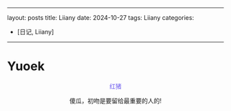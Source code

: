 
---
layout: posts
title: Liiany
date: 2024-10-27 
tags: Liiany
categories: 
- [日记, Liiany]
---

# Yuoek



<center><font color=#6f5dee>红猪 </font>



<!--more-->


傻瓜，初吻是要留给最重要的人的!




